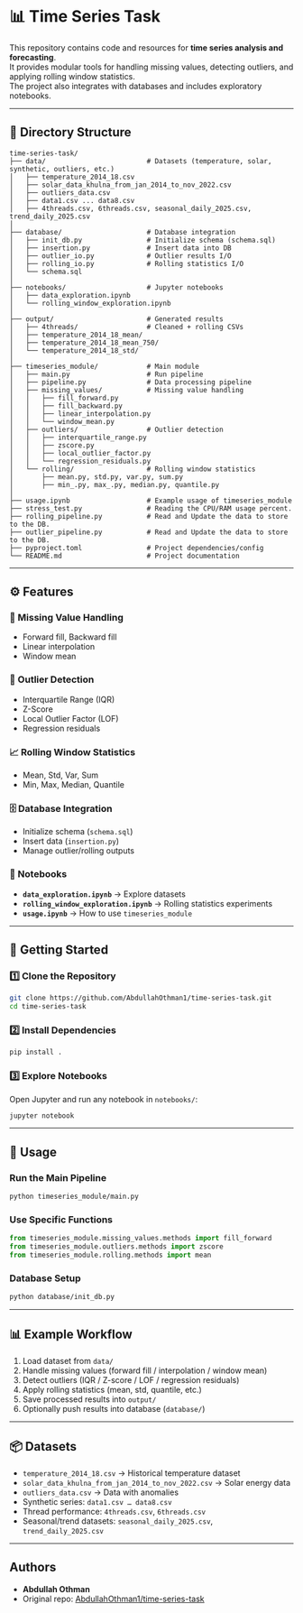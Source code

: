 # 📊 Time Series Task

This repository contains code and resources for **time series analysis and forecasting**.  
It provides modular tools for handling missing values, detecting outliers, and applying rolling window statistics.  
The project also integrates with databases and includes exploratory notebooks.

---

## 📂 Directory Structure

```
time-series-task/
├── data/                         # Datasets (temperature, solar, synthetic, outliers, etc.)
│   ├── temperature_2014_18.csv
│   ├── solar_data_khulna_from_jan_2014_to_nov_2022.csv
│   ├── outliers_data.csv
│   ├── data1.csv ... data8.csv
│   ├── 4threads.csv, 6threads.csv, seasonal_daily_2025.csv, trend_daily_2025.csv
│
├── database/                     # Database integration
│   ├── init_db.py                # Initialize schema (schema.sql)
│   ├── insertion.py              # Insert data into DB
│   ├── outlier_io.py             # Outlier results I/O
│   ├── rolling_io.py             # Rolling statistics I/O
│   └── schema.sql
│
├── notebooks/                    # Jupyter notebooks
│   ├── data_exploration.ipynb
│   └── rolling_window_exploration.ipynb
│
├── output/                       # Generated results
│   ├── 4threads/                 # Cleaned + rolling CSVs
│   ├── temperature_2014_18_mean/
│   ├── temperature_2014_18_mean_750/
│   └── temperature_2014_18_std/
│
├── timeseries_module/            # Main module
│   ├── main.py                   # Run pipeline
│   ├── pipeline.py               # Data processing pipeline
│   ├── missing_values/           # Missing value handling
│   │   ├── fill_forward.py
│   │   ├── fill_backward.py
│   │   ├── linear_interpolation.py
│   │   └── window_mean.py
│   ├── outliers/                 # Outlier detection
│   │   ├── interquartile_range.py
│   │   ├── zscore.py
│   │   ├── local_outlier_factor.py
│   │   └── regression_residuals.py
│   └── rolling/                  # Rolling window statistics
│       ├── mean.py, std.py, var.py, sum.py
│       ├── min_.py, max_.py, median.py, quantile.py
│
├── usage.ipynb                   # Example usage of timeseries_module
├── stress_test.py                # Reading the CPU/RAM usage percent.
├── rolling_pipeline.py           # Read and Update the data to store to the DB. 
├── outlier_pipeline.py           # Read and Update the data to store to the DB. 
├── pyproject.toml                # Project dependencies/config
└── README.md                     # Project documentation
```

---

## ⚙️ Features

### 🧹 Missing Value Handling
- Forward fill, Backward fill
- Linear interpolation
- Window mean

### 🚨 Outlier Detection
- Interquartile Range (IQR)
- Z-Score
- Local Outlier Factor (LOF)
- Regression residuals

### 📈 Rolling Window Statistics
- Mean, Std, Var, Sum
- Min, Max, Median, Quantile

### 🗄️ Database Integration
- Initialize schema (`schema.sql`)
- Insert data (`insertion.py`)
- Manage outlier/rolling outputs

### 📑 Notebooks
- **`data_exploration.ipynb`** → Explore datasets
- **`rolling_window_exploration.ipynb`** → Rolling statistics experiments
- **`usage.ipynb`** → How to use `timeseries_module`

---

## 🚀 Getting Started

### 1️⃣ Clone the Repository
```bash
git clone https://github.com/AbdullahOthman1/time-series-task.git
cd time-series-task
```

### 2️⃣ Install Dependencies
```bash
pip install .
```

### 3️⃣ Explore Notebooks
Open Jupyter and run any notebook in `notebooks/`:
```bash
jupyter notebook
```

---

## 🏃 Usage

### Run the Main Pipeline
```bash
python timeseries_module/main.py
```

### Use Specific Functions
```python
from timeseries_module.missing_values.methods import fill_forward
from timeseries_module.outliers.methods import zscore
from timeseries_module.rolling.methods import mean
```

### Database Setup
```bash
python database/init_db.py
```

---

## 📊 Example Workflow

1. Load dataset from `data/`
2. Handle missing values (forward fill / interpolation / window mean)
3. Detect outliers (IQR / Z-score / LOF / regression residuals)
4. Apply rolling statistics (mean, std, quantile, etc.)
5. Save processed results into `output/`
6. Optionally push results into database (`database/`)

---

## 📦 Datasets

- `temperature_2014_18.csv` → Historical temperature dataset  
- `solar_data_khulna_from_jan_2014_to_nov_2022.csv` → Solar energy data  
- `outliers_data.csv` → Data with anomalies  
- Synthetic series: `data1.csv … data8.csv`  
- Thread performance: `4threads.csv`, `6threads.csv`  
- Seasonal/trend datasets: `seasonal_daily_2025.csv`, `trend_daily_2025.csv`  

---

## Authors

- **Abdullah Othman**  
- Original repo: [AbdullahOthman1/time-series-task](https://github.com/AbdullahOthman1/time-series-task)

